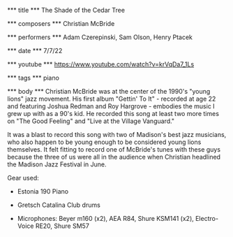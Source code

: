 *** title ***
The Shade of the Cedar Tree

*** composers ***
Christian McBride

*** performers ***
Adam Czerepinski, Sam Olson, Henry Ptacek

*** date ***
7/7/22

*** youtube ***
https://www.youtube.com/watch?v=krVqDa7_1Ls

*** tags ***
piano

*** body ***
Christian McBride was at the center of the 1990's "young lions" jazz movement. His first album "Gettin' To It" - recorded at age 22 and featuring Joshua Redman and Roy Hargrove - embodies the music I grew up with as a 90's kid. He recorded this song at least two more times on "The Good Feeling" and "Live at the Village Vanguard."

It was a blast to record this song with two of Madison's best jazz musicians, who also happen to be young enough to be considered young lions themselves. It felt fitting to record one of McBride's tunes with these guys because the three of us were all in the audience when Christian headlined the Madison Jazz Festival in June.

Gear used:

- Estonia 190 Piano

- Gretsch Catalina Club drums

- Microphones: Beyer m160 (x2), AEA R84, Shure KSM141 (x2), Electro-Voice RE20, Shure SM57